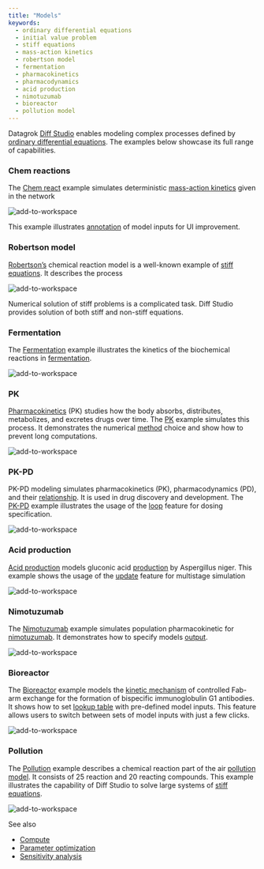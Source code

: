 ```yaml
---
title: "Models"
keywords:
  - ordinary differential equations
  - initial value problem
  - stiff equations
  - mass-action kinetics
  - robertson model
  - fermentation
  - pharmacokinetics
  - pharmacodynamics
  - acid production
  - nimotuzumab
  - bioreactor
  - pollution model
---
```

Datagrok [Diff Studio](diff-studio.md) enables modeling complex processes defined by [ordinary differential equations](https://en.wikipedia.org/wiki/Ordinary_differential_equation). The examples below showcase its full range of capabilities.

### Chem reactions

The [Chem react](https://public.datagrok.ai/files/system.appdata/diffstudio/library/chem-react.ivp) example simulates deterministic [mass-action kinetics](https://en.wikipedia.org/wiki/Law_of_mass_action) given in the network

![add-to-workspace](pics/diff-studio-chem-react-network.png)

This example illustrates [annotation](diff-studio.md#user-interface-options) of model inputs for UI improvement.

### Robertson model

[Robertson’s](https://public.datagrok.ai/files/system.appdata/diffstudio/library/robertson.ivp) chemical reaction model is a well-known example of [stiff equations](https://en.wikipedia.org/wiki/Stiff_equation). It describes the process

![add-to-workspace](pics/diff-studio-robertson-network.png)

Numerical solution of stiff problems is a complicated task. Diff Studio provides solution of both stiff and non-stiff equations.

### Fermentation

The [Fermentation](https://public.datagrok.ai/files/system.appdata/diffstudio/library/fermentation.ivp) example illustrates the kinetics of the biochemical reactions in [fermentation](https://en.wikipedia.org/wiki/Fermentation).

![add-to-workspace](pics/diff-studio-fermentation.gif)

### PK

[Pharmacokinetics](https://en.wikipedia.org/wiki/Pharmacokinetics) (PK) studies how the body absorbs, distributes, metabolizes, and excretes drugs over time. The [PK](https://public.datagrok.ai/files/system.appdata/diffstudio/library/pk.ivp) example simulates this process. It demonstrates the numerical [method](diff-studio.md#solver-configuration) choice and show how to prevent long computations.

![add-to-workspace](pics/diff-studio-pk.png)

### PK-PD

PK-PD modeling simulates pharmacokinetics (PK), pharmacodynamics (PD), and their [relationship](https://www.ncbi.nlm.nih.gov/pmc/articles/PMC7348046). It is used in drug discovery and development. The [PK-PD](https://public.datagrok.ai/files/system.appdata/diffstudio/library/pk-pd.ivp) example illustrates the usage of the [loop](diff-studio.md#cyclic-processes) feature for dosing specification.

![add-to-workspace](pics/diff-studio-pk-pd.gif)

### Acid production

[Acid production](https://public.datagrok.ai/files/system.appdata/diffstudio/library/ga-production.ivp) models gluconic acid [production](https://oatao.univ-toulouse.fr/9919/1/Elqotbi_9919.pdf) by Aspergillus niger. This example shows the usage of the [update](diff-studio.md#multistage-processes) feature for multistage simulation

![add-to-workspace](pics/diff-studio-acid-production.gif)

### Nimotuzumab

The [Nimotuzumab](https://public.datagrok.ai/files/system.appdata/diffstudio/library/nimotuzumab.ivp) example simulates population pharmacokinetic for [nimotuzumab](https://www.mdpi.com/1999-4923/12/12/1147). It demonstrates how to specify models [output](diff-studio.md#user-interface-options).

![add-to-workspace](pics/diff-studio-nimotuzumab.gif)

### Bioreactor

The [Bioreactor](https://public.datagrok.ai/files/system.appdata/diffstudio/library/bioreactor.ivp) example models the [kinetic mechanism](https://doi.org/10.1074/jbc.RA117.000303) of controlled Fab-arm exchange for the formation of bispecific immunoglobulin G1 antibodies. It shows how to set [lookup table](diff-studio.md#user-interface-options) with pre-defined model inputs. This feature allows users to switch between sets of model inputs with just a few clicks.

![add-to-workspace](pics/diff-studio-bioreactor.png)

### Pollution

The [Pollution](https://public.datagrok.ai/files/system.appdata/diffstudio/library/pollution.ivp) example describes a chemical reaction part of the air [pollution model](https://archimede.uniba.it/~testset/problems/pollu.php). It consists of 25 reaction and 20 reacting compounds. This example illustrates the capability of Diff Studio to solve large systems of [stiff equations](https://en.wikipedia.org/wiki/Stiff_equation).

![add-to-workspace](pics/diff-studio-pollution.png)

See also

* [Compute](compute.md)
* [Parameter optimization](function-analysis.md#parameter-optimization)
* [Sensitivity analysis](function-analysis.md#sensitivity-analysis)
